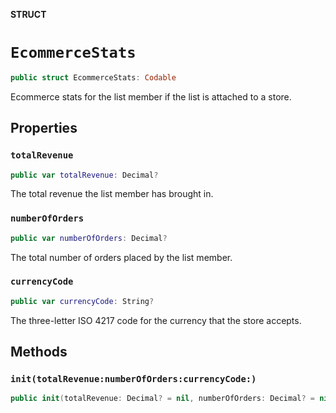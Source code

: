 **STRUCT**

# `EcommerceStats`

```swift
public struct EcommerceStats: Codable
```

Ecommerce stats for the list member if the list is attached to a store.

## Properties
### `totalRevenue`

```swift
public var totalRevenue: Decimal?
```

The total revenue the list member has brought in.

### `numberOfOrders`

```swift
public var numberOfOrders: Decimal?
```

The total number of orders placed by the list member.

### `currencyCode`

```swift
public var currencyCode: String?
```

The three-letter ISO 4217 code for the currency that the store accepts.

## Methods
### `init(totalRevenue:numberOfOrders:currencyCode:)`

```swift
public init(totalRevenue: Decimal? = nil, numberOfOrders: Decimal? = nil, currencyCode: String? = nil)
```
